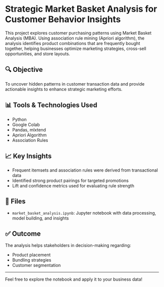 # Strategic Market Basket Analysis for Customer Behavior Insights

This project explores customer purchasing patterns using Market Basket Analysis (MBA). Using association rule mining (Apriori algorithm), the analysis identifies product combinations that are frequently bought together, helping businesses optimize marketing strategies, cross-sell opportunities, and store layouts.

## 🔍 Objective
To uncover hidden patterns in customer transaction data and provide actionable insights to enhance strategic marketing efforts.

## 📊 Tools & Technologies Used
- Python
- Google Colab
- Pandas, mlxtend
- Apriori Algorithm
- Association Rules

## 📈 Key Insights
- Frequent itemsets and association rules were derived from transactional data
- Identified strong product pairings for targeted promotions
- Lift and confidence metrics used for evaluating rule strength

## 📁 Files
- `market_basket_analysis.ipynb`: Jupyter notebook with data processing, model building, and insights

## ✅ Outcome
The analysis helps stakeholders in decision-making regarding:
- Product placement
- Bundling strategies
- Customer segmentation

---

Feel free to explore the notebook and apply it to your business data!
